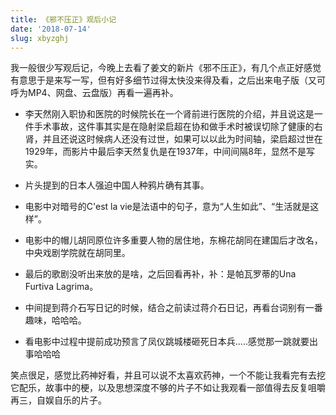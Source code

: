 ```yaml
---
title: 《邪不压正》观后小记
date: '2018-07-14'
slug: xbyzghj
---
```

我一般很少写观后记，今晚上去看了姜文的新片《邪不压正》，有几个点正好感觉有意思于是来写一写，但有好多细节过得太快没来得及看，之后出来电子版（又可呼为MP4、网盘、云盘版）再看一遍再补。

* 李天然刚入职协和医院的时候院长在一个肾前进行医院的介绍，并且说这是一件手术事故，这件事其实是在隐射梁启超在协和做手术时被误切除了健康的右肾，并且还说这时候病人还没有过世，如果可以以此为时间轴，梁启超过世在1929年，而影片中最后李天然复仇是在1937年，中间间隔8年，显然不是写实。

* 片头提到的日本人强迫中国人种鸦片确有其事。

* 电影中对暗号的C'est la vie是法语中的句子，意为“人生如此”、“生活就是这样”。

* 电影中的帽儿胡同原位许多重要人物的居住地，东棉花胡同在建国后才改名，中央戏剧学院就在胡同里。

* 最后的歌剧没听出来放的是啥，之后回看再补，补：是帕瓦罗蒂的Una Furtiva Lagrima。

* 中间提到蒋介石写日记的时候，结合之前读过蒋介石日记，再看台词别有一番趣味，哈哈哈。

* 看电影中过程中提前成功预言了凤仪跳城楼砸死日本兵.....感觉那一跳就要出事哈哈哈

笑点很足，感觉比药神好看，并且可以说不太喜欢药神，一个不能让我看完有去挖它配乐，故事中的梗，以及思想深度不够的片子不如让我观看一部值得去反复咀嚼再三，自娱自乐的片子。
